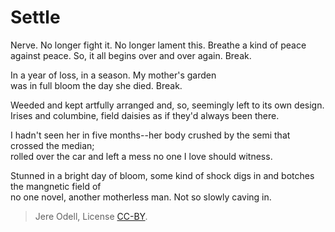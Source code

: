 # Settle

Nerve. No longer fight it. No longer lament this. Breathe a kind of peace  
against peace. So, it all begins over and over again. Break.

In a year of loss, in a season. My mother's garden  
was in full bloom the day she died. Break.

Weeded and kept artfully arranged and, so, seemingly left to its own design.  
Irises and columbine, field daisies as if they'd always been there.

I hadn't seen her in five months--her body crushed by the semi that crossed the median;  
rolled over the car and left a mess no one I love should witness.

Stunned in a bright day of bloom, some kind of shock digs in and botches the mangnetic field of  
no one novel, another motherless man. Not so slowly caving in.

>Jere Odell, License [CC-BY](https://creativecommons.org/licenses/by/4.0/).

